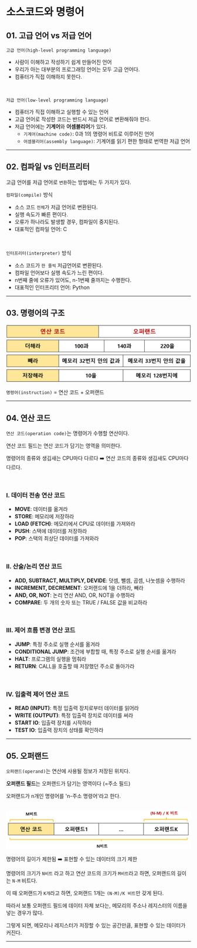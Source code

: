 # 소스코드와 명령어

## 01. 고급 언어 vs 저급 언어

`고급 언어(high-level programming language)`<br>

- 사람이 이해하고 작성하기 쉽게 만들어진 언어<br>
- 우리가 아는 대부분의 프로그래밍 언어는 모두 고급 언어다.<br>
- 컴퓨터가 직접 이해하지 못한다.<br>

<br>

`저급 언어(low-level programming language)`<br>

- 컴퓨터가 직접 이해하고 실행할 수 있는 언어<br>
- 고급 언어로 작성한 코드는 반드시 저급 언어로 변환해줘야 한다.<br>
- 저급 언어에는 **기계어**와 **어셈블리어**가 있다.<br>
  - `기계어(machine code)`: 0과 1의 명령어 비트로 이루어진 언어<br>
  - `어셈블리어(assembly language)`: 기계어를 읽기 편한 형태로 번역한 저급 언어<br>

---

## 02. 컴파일 vs 인터프리터

고급 언어를 저급 언어로 `변환`하는 방법에는 두 가지가 있다.<br>

`컴파일(compile)` 방식<br>

- 소스 코드 `전체`가 저급 언어로 변환된다.<br>
- 실행 속도가 빠른 편이다.<br>
- 오류가 하나라도 발생할 경우, 컴파일이 중지된다.<br>
- 대표적인 컴파일 언어: C<br>

<br>

`인터프리터(interpreter)` 방식<br>

- 소스 코드가 `한 줄씩` 저급언어로 변환된다.<br>
- 컴파일 언어보다 실행 속도가 느린 편이다.<br>
- n번째 줄에 오류가 있어도, n-1번째 줄까지는 수행한다.<br>
- 대표적인 인터프리터 언어: Python<br>

---

## 03. 명령어의 구조

<img src="./img/computer-structure-0201.png" width="600px">

`명령어(instruction)` = 연산 코드 + 오퍼랜드<br>

---

## 04. 연산 코드

`연산 코드(operation code)`는 명령어가 수행할 연산이다.<br>

연산 코드 필드는 연산 코드가 담기는 영역을 의미한다.<br>

명령어의 종류와 생김새는 CPU마다 다르다 :arrow_right: 연산 코드의 종류와 생김새도 CPU마다 다르다.<br>

<br>

### I. 데이터 전송 연산 코드

- **MOVE**: 데이터를 옮겨라<br>
- **STORE**: 메모리에 저장하라<br>
- **LOAD (FETCH)**: 메모리에서 CPU로 데이터를 가져와라<br>
- **PUSH**: 스택에 데이터를 저장하라<br>
- **POP**: 스택의 최상단 데이터를 가져와라<br>

<br>

### II. 산술/논리 연산 코드

- **ADD, SUBTRACT, MULTIPLY, DEVIDE**: 덧셈, 뺄셈, 곱셈, 나눗셈을 수행하라<br>
- **INCREMENT, DECREMENT**: 오퍼랜드에 1을 더하라, 빼라<br>
- **AND, OR, NOT**: 논리 연산 AND, OR, NOT을 수행하라<br>
- **COMPARE**: 두 개의 숫자 또는 TRUE / FALSE 값을 비교하라<br>

<br>

### III. 제어 흐름 변경 연산 코드

- **JUMP**: 특정 주소로 실행 순서를 옮겨라<br>
- **CONDITIONAL JUMP**: 조건에 부합할 때, 특정 주소로 실행 순서를 옮겨라<br>
- **HALT**: 프로그램의 실행을 멈춰라<br>
- **RETURN**: CALL을 호출할 때 저장했던 주소로 돌아가라<br>

<br>

### IV. 입출력 제어 연산 코드

- **READ (INPUT)**: 특정 입출력 장치로부터 데이터를 읽어라<br>
- **WRITE (OUTPUT)**: 특정 입출력 장치로 데이터를 써라<br>
- **START IO**: 입출력 장치를 시작하라<br>
- **TEST IO**: 입출력 장치의 상태를 확인하라<br>

---

## 05. 오퍼랜드

`오퍼랜드(operand)`는 연산에 사용될 정보가 저장된 위치다.<br>

**오퍼랜드 필드**는 오퍼랜드가 담기는 영역이다 (=주소 필드)<br>

오퍼랜드가 n개인 명령어를 'n-주소 명령어'라고 한다.<br>

<br>

<img src="./img/computer-structure-0202.png" width="650px">

명령어의 길이가 제한됨 :arrow_right: 표현할 수 있는 데이터의 크기 제한<br>

명령어의 크기가 `N비트` 라고 하고 연산 코드의 크기가 `M비트`라고 하면, 오퍼랜드의 길이는 `N-M` 비트다.<br>

이 때 오퍼랜드가 `K개`라고 하면, 오퍼랜드 1개는 `(N-M)/K 비트`만 갖게 된다.<br>

따라서 보통 오퍼랜드 필드에 데이터 자체 보다는, 메모리의 주소나 레지스터의 이름을 넣는 경우가 많다.<br>

그렇게 되면, 메모리나 레지스터가 저장할 수 있는 공간만큼, 표현할 수 있는 데이터가 커진다.<br>

---